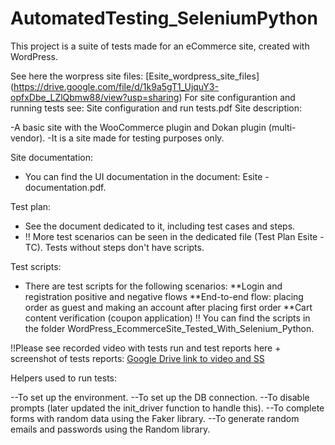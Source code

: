 # AutomatedTesting_SeleniumPython

This project is a suite of tests made for an eCommerce site, created with WordPress.

See here the worpress site files: [Esite_wordpress_site_files] (https://drive.google.com/file/d/1k9a5gT1_UjquY3-opfxDbe_LZlQbmw88/view?usp=sharing)
For site configurantion and running tests see: Site configuration and run tests.pdf
Site description:

-A basic site with the WooCommerce plugin and Dokan plugin (multi-vendor).
-It is a site made for testing purposes only.

Site documentation:
- You can find the UI documentation in the document: Esite - documentation.pdf.

Test plan:
- See the document dedicated to it, including test cases and steps.
- ‼ More test scenarios can be seen in the dedicated file (Test Plan Esite - TC). Tests without steps don't have scripts.

Test scripts:

- There are test scripts for the following scenarios:
**Login and registration positive and negative flows
**End-to-end flow: placing order as guest and making an account after placing first order
**Cart content verification (coupon application)
‼ You can find the scripts in the folder WordPress_EcommerceSite_Tested_With_Selenium_Python.


!!Please see recorded video with tests run and test reports here + screenshot of tests reports: [Google Drive link to video and SS](https://drive.google.com/drive/folders/1JWQ9gRWdNafi-goXiRRfs6jSi8zCJ9OU?usp=drive_link)

Helpers used to run tests:

--To set up the environment.
--To set up the DB connection.
--To disable prompts (later updated the init_driver function to handle this).
--To complete forms with random data using the Faker library.
--To generate random emails and passwords using the Random library.

